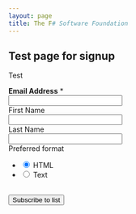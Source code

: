 ```yaml
---
layout: page
title: The F# Software Foundation
---
```


## Test page for signup

Test

<div>
<form action="http://fsharp.us7.list-manage2.com/subscribe/post" method="POST">
<input type="hidden" name="u" value="ea7c674f32282a4deffc36508">
<input type="hidden" name="id" value="632e3ee0e6">
<div id="mergeTable" class="mergeTable">


<div class="mergeRow dojoDndItem mergeRow-email" id="mergeRow-0">
<label for="MERGE0"><strong>Email Address</strong> <span class="asterisk">*</span></label>
<div class="field-group">
    <input type="email" autocapitalize="off" autocorrect="off" name="MERGE0" id="MERGE0" size="25" value="">
    
    
</div>

</div>



<div class="mergeRow dojoDndItem mergeRow-text" id="mergeRow-1">
<label for="MERGE1">First Name</label>
<div class="field-group">
    <input type="text" name="MERGE1" id="MERGE1" size="25" value="">
    
    
</div>

</div>



<div class="mergeRow dojoDndItem mergeRow-text" id="mergeRow-2">
<label for="MERGE2">Last Name</label>
<div class="field-group">
    <input type="text" name="MERGE2" id="MERGE2" size="25" value="">
    
    
</div>

</div>





</div>


<div class="mergeRow">
	<label>Preferred format</label>
    <div class="field-group groups">
        <ul class="interestgroup_field radio-group">
	        <li>
                <label for="EMAILTYPE_HTML">
                    <input type="radio" name="EMAILTYPE" id="EMAILTYPE_HTML" value="html" checked>
                    HTML
                </label>
            </li>
	        <li>
                <label for="EMAILTYPE_TEXT">
                    <input type="radio" name="EMAILTYPE" id="EMAILTYPE_TEXT" value="text" >
                    Text
                </label>
            </li>
        </ul>
	</div>
</div>

<br>

<div class="submit_container">
<input type="submit" class="button" name="submit" value="Subscribe to list">
</div>
</form>

</div>

